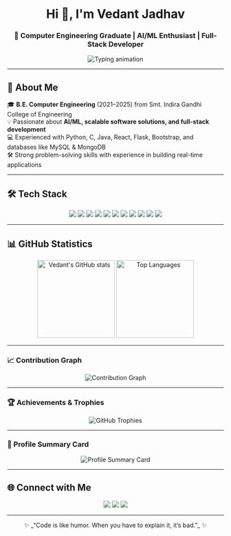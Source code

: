 <!-- Profile Header -->
<h1 align="center">Hi 👋, I'm Vedant Jadhav</h1>
<h3 align="center">🚀 Computer Engineering Graduate | AI/ML Enthusiast | Full-Stack Developer</h3>

<p align="center">
  <img src="https://readme-typing-svg.demolab.com?font=Fira+Code&pause=1000&color=2AF7F7&center=true&vCenter=true&width=600&lines=Python+Developer+%7C+AI%2FML+Enthusiast;Full-Stack+Web+Developer;Passionate+About+Scalable+Solutions;Always+Learning+New+Tech" alt="Typing animation" />
</p>

---

## 🌟 About Me  
🎓 **B.E. Computer Engineering** (2021–2025) from Smt. Indira Gandhi College of Engineering  
💡 Passionate about **AI/ML, scalable software solutions, and full-stack development**  
💻 Experienced with Python, C, Java, React, Flask, Bootstrap, and databases like MySQL & MongoDB  
🛠️ Strong problem-solving skills with experience in building real-time applications  

---

## 🛠️ Tech Stack

<p align="center">
  <!-- Languages -->
  <img src="https://img.shields.io/badge/Python-3670A0?style=for-the-badge&logo=python&logoColor=ffdd54"/>
  <img src="https://img.shields.io/badge/C-00599C?style=for-the-badge&logo=c&logoColor=white"/>
  <img src="https://img.shields.io/badge/Java-ED8B00?style=for-the-badge&logo=java&logoColor=white"/>
  
  <!-- Web Tech -->
  <img src="https://img.shields.io/badge/HTML5-E34F26?style=for-the-badge&logo=html5&logoColor=white"/>
  <img src="https://img.shields.io/badge/CSS3-1572B6?style=for-the-badge&logo=css3&logoColor=white"/>
  <img src="https://img.shields.io/badge/JavaScript-F7DF1E?style=for-the-badge&logo=javascript&logoColor=black"/>
  <img src="https://img.shields.io/badge/React-20232A?style=for-the-badge&logo=react&logoColor=61DAFB"/>
  <img src="https://img.shields.io/badge/Flask-000000?style=for-the-badge&logo=flask&logoColor=white"/>
  <img src="https://img.shields.io/badge/Bootstrap-563D7C?style=for-the-badge&logo=bootstrap&logoColor=white"/>

  <!-- Databases -->
  <img src="https://img.shields.io/badge/MySQL-005C84?style=for-the-badge&logo=mysql&logoColor=white"/>
  <img src="https://img.shields.io/badge/MongoDB-4EA94B?style=for-the-badge&logo=mongodb&logoColor=white"/>
</p>

---

## 📊 GitHub Statistics

<p align="center">
  <img src="https://github-readme-stats.vercel.app/api?username=VedDevX&show_icons=true&theme=tokyonight" alt="Vedant's GitHub stats" height="180px"/>
  <img src="https://github-readme-stats.vercel.app/api/top-langs/?username=VedDevX&layout=compact&theme=tokyonight" alt="Top Languages" height="180px"/>
</p>

---

### 📈 Contribution Graph  
<p align="center">
  <img src="https://github-readme-activity-graph.vercel.app/graph?username=VedDevX&theme=tokyo-night" alt="Contribution Graph" />
</p>

---

### 🏆 Achievements & Trophies
<p align="center">
  <img src="https://github-profile-trophy.vercel.app/?username=VedDevX&theme=tokyonight&no-frame=false&no-bg=true&margin-w=15" alt="GitHub Trophies"/>
</p>

---

### 📜 Profile Summary Card
<p align="center">
  <img src="https://github-profile-summary-cards.vercel.app/api/cards/profile-details?username=VedDevX&theme=tokyonight" alt="Profile Summary Card"/>
</p>

---

## 🌐 Connect with Me  
<p align="center">
  <a href="mailto:vedantjadhav192004@gmail.com"><img src="https://img.shields.io/badge/Gmail-D14836?style=for-the-badge&logo=gmail&logoColor=white"/></a>
  <a href="https://www.linkedin.com/in/vedant-jadhav-vj19"><img src="https://img.shields.io/badge/LinkedIn-0077B5?style=for-the-badge&logo=linkedin&logoColor=white"/></a>
  <a href="https://github.com/VedDevX"><img src="https://img.shields.io/badge/GitHub-181717?style=for-the-badge&logo=github&logoColor=white"/></a>
</p>

---

<p align="center">✨ _“Code is like humor. When you have to explain it, it’s bad.”_ ✨</p>
